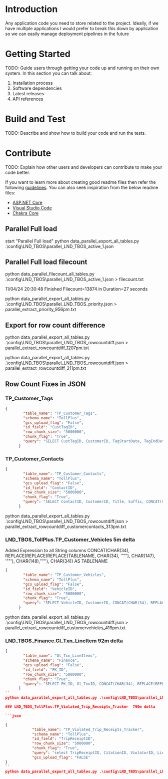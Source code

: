 # Introduction 
Any application code you need to store related to the project.  Ideally, if we have multiple applications I would prefer to break this down by application so we can easily manage deployment pipelines in the future

# Getting Started
TODO: Guide users through getting your code up and running on their own system. In this section you can talk about:
1.	Installation process
2.	Software dependencies
3.	Latest releases
4.	API references

# Build and Test
TODO: Describe and show how to build your code and run the tests. 

# Contribute
TODO: Explain how other users and developers can contribute to make your code better. 

If you want to learn more about creating good readme files then refer the following [guidelines](https://docs.microsoft.com/en-us/azure/devops/repos/git/create-a-readme?view=azure-devops). You can also seek inspiration from the below readme files:
- [ASP.NET Core](https://github.com/aspnet/Home)
- [Visual Studio Code](https://github.com/Microsoft/vscode)
- [Chakra Core](https://github.com/Microsoft/ChakraCore)

## Parallel Full load
start "Parallel Full load" python data_parallel_export_all_tables.py .\config\LND_TBOS\parallel_LND_TBOS_active_1.json 

## Parallel Full load filecount
python data_parallel_filecount_all_tables.py .\config\LND_TBOS\parallel_LND_TBOS_active_1.json > filecount.txt

11/04/24 20:30:48 Finished
Filecount=13874 in Duration=27 seconds

python data_parallel_export_all_tables.py .\config\LND_TBOS\parallel_LND_TBOS_priority.json > parallel_extract_priority_956pm.txt

## Export for row count difference
python data_parallel_export_all_tables.py .\config\LND_TBOS\parallel_LND_TBOS_rowcountdiff.json > parallel_extract_rowcountdiff_1207pm.txt


python data_parallel_export_all_tables.py .\config\LND_TBOS\parallel_LND_TBOS_rowcountdiff.json > parallel_extract_rowcountdiff_211pm.txt


## Row Count Fixes in JSON

### TP_Customer_Tags
```json
{
        "table_name": "TP_Customer_Tags",
        "schema_name": "TollPlus",
        "gcs_upload_flag": "False",
        "id_field": "CustTagID",
        "row_chunk_size": "5000000",
        "chunk_flag": "True",
        "query": "SELECT CustTagID, CustomerID, TagStartDate, TagEndDate, TagType, TagStatus, CONCAT(CHAR(34), REPLACE(REPLACE(REPLACE(TagAlias, CHAR(34), '\"\"'), CHAR(147), '\"\"'), CHAR(148),'\"\"'), CHAR(34))  as TagAlias, HexTagID, SerialNo, ReturnedOrAssignedType, ItemCode, IsNonRevenue, IsGroundTransPortation, TagAgency, SpecialityTag, Mounting, IsDFWBlocked, IsDALBlocked, TagAssignedDate, TagStatusDate, ChannelID, ICNID, TagAssignedEndDate, CreatedDate, CreatedUser, UpdatedDate, UpdatedUser,  LND_UpdateDate, LND_UpdateType FROM TollPlus.TP_Customer_Tags"
      }

```

### TP_Customer_Contacts
```json
{
        "table_name": "TP_Customer_Contacts",
        "schema_name": "TollPlus",
        "gcs_upload_flag": "False",
        "id_field": "ContactID",
        "row_chunk_size": "5000000",
        "chunk_flag": "True",
        "query": "SELECT ContactID, CustomerID, Title, Suffix, CONCAT(CHAR(34), REPLACE(REPLACE(REPLACE(FirstName, CHAR(34), '\"\"'), CHAR(147), '\"\"'), CHAR(148),'\"\"'), CHAR(34)) AS FirstName, MiddleName, CONCAT(CHAR(34), REPLACE(REPLACE(REPLACE(LastName, CHAR(34), '\"\"'), CHAR(147), '\"\"'), CHAR(148),'\"\"'), CHAR(34)) as LastName, Gender, CONCAT(CHAR(34), REPLACE(REPLACE(REPLACE(NameType, CHAR(34), '\"\"'), CHAR(147), '\"\"'), CHAR(148),'\"\"'), CHAR(34)) AS NameType, IsCommunication, DateOfBirth, FirstName2, LastName2, ICNID, ChannelID, Race, CreatedDate, CONCAT(CHAR(34), REPLACE(REPLACE(REPLACE(CreatedUser, CHAR(34), '\"\"'), CHAR(147), '\"\"'), CHAR(148),'\"\"'), CHAR(34)) AS CreatedUser, UpdatedDate, UpdatedUser, LND_UpdateDate, LND_UpdateType FROM TollPlus.TP_Customer_Contacts WITH (NOLOCK)"
      }

```

python data_parallel_export_all_tables.py .\config\LND_TBOS\parallel_LND_TBOS_rowcountdiff.json > parallel_extract_rowcountdiff_customercontacts_313pm.txt


### LND_TBOS_TollPlus.TP_Customer_Vehicles 5m delta
Added Expression to all String columns 
CONCAT(CHAR(34), REPLACE(REPLACE(REPLACE(TABLENAME, CHAR(34), '\"\"'), CHAR(147), '\"\"'), CHAR(148),'\"\"'), CHAR(34)) AS TABLENAME
```json
{
        "table_name": "TP_Customer_Vehicles",
        "schema_name": "TollPlus",
        "gcs_upload_flag": "False",
        "id_field": "VehicleID",
        "row_chunk_size": "5000000",
        "chunk_flag": "True",
        "query": "SELECT VehicleID, CustomerID, CONCAT(CHAR(34), REPLACE(REPLACE(REPLACE(VehicleNumber, CHAR(34), '\"\"'), CHAR(147), '\"\"'), CHAR(148),'\"\"'), CHAR(34)) AS VehicleNumber, CONCAT(CHAR(34), REPLACE(REPLACE(REPLACE(VehicleCountry, CHAR(34), '\"\"'), CHAR(147), '\"\"'), CHAR(148),'\"\"'), CHAR(34)) AS VehicleCountry, CONCAT(CHAR(34), REPLACE(REPLACE(REPLACE(VehicleState, CHAR(34), '\"\"'), CHAR(147), '\"\"'), CHAR(148),'\"\"'), CHAR(34)) AS VehicleState, Year, CONCAT(CHAR(34), REPLACE(REPLACE(REPLACE(Make, CHAR(34), '\"\"'), CHAR(147), '\"\"'), CHAR(148),'\"\"'), CHAR(34)) AS  Make, CONCAT(CHAR(34), REPLACE(REPLACE(REPLACE(Model, CHAR(34), '\"\"'), CHAR(147), '\"\"'), CHAR(148),'\"\"'), CHAR(34)) AS Model, CONCAT(CHAR(34), REPLACE(REPLACE(REPLACE(Color, CHAR(34), '\"\"'), CHAR(147), '\"\"'), CHAR(148),'\"\"'), CHAR(34)) AS Color, StartEffectiveDate, EndEffectiveDate, VehicleStatusID, CONCAT(CHAR(34), REPLACE(REPLACE(REPLACE(VehicleClassCode, CHAR(34), '\"\"'), CHAR(147), '\"\"'), CHAR(148),'\"\"'), CHAR(34)) AS  VehicleClassCode, CONCAT(CHAR(34), REPLACE(REPLACE(REPLACE(VIN, CHAR(34), '\"\"'), CHAR(147), '\"\"'), CHAR(148),'\"\"'), CHAR(34)) AS VIN, IsProtected, IsExempted, IsTempNumber, CONCAT(CHAR(34), REPLACE(REPLACE(REPLACE(TagID, CHAR(34), '\"\"'), CHAR(147), '\"\"'), CHAR(148),'\"\"'), CHAR(34)) AS TagID, ContractualTypeID, CONCAT(CHAR(34), REPLACE(REPLACE(REPLACE(PlateType, CHAR(34), '\"\"'), CHAR(147), '\"\"'), CHAR(148),'\"\"'), CHAR(34)) AS PlateType, CONCAT(CHAR(34), REPLACE(REPLACE(REPLACE(VehicleShape, CHAR(34), '\"\"'), CHAR(147), '\"\"'), CHAR(148),'\"\"'), CHAR(34)) AS VehicleShape, CONCAT(CHAR(34), REPLACE(REPLACE(REPLACE(FuelEfficiency, CHAR(34), '\"\"'), CHAR(147), '\"\"'), CHAR(148),'\"\"'), CHAR(34)) AS FuelEfficiency, IsHamRadioOperator, IsTrailer, CONCAT(CHAR(34), REPLACE(REPLACE(REPLACE(LicensePlateImagePath, CHAR(34), '\"\"'), CHAR(147), '\"\"'), CHAR(148),'\"\"'), CHAR(34)) AS LicensePlateImagePath, CONCAT(CHAR(34), REPLACE(REPLACE(REPLACE(DepartmentName, CHAR(34), '\"\"'), CHAR(147), '\"\"'), CHAR(148),'\"\"'), CHAR(34)) AS DepartmentName, ExcessiveVTolls, IsInHV, Isvrh, CONCAT(CHAR(34), REPLACE(REPLACE(REPLACE(DocNo, CHAR(34), '\"\"'), CHAR(147), '\"\"'), CHAR(148),'\"\"'), CHAR(34)) AS DocNo, CONCAT(CHAR(34), REPLACE(REPLACE(REPLACE(VehicleBodyVIN, CHAR(34), '\"\"'), CHAR(147), '\"\"'), CHAR(148),'\"\"'), CHAR(34)) AS VehicleBodyVIN, CONCAT(CHAR(34), REPLACE(REPLACE(REPLACE(County, CHAR(34), '\"\"'), CHAR(147), '\"\"'), CHAR(148),'\"\"'), CHAR(34)) AS County, CONCAT(CHAR(34), REPLACE(REPLACE(REPLACE(Temp_Source, CHAR(34), '\"\"'), CHAR(147), '\"\"'), CHAR(148),'\"\"'), CHAR(34)) AS Temp_Source, Temp_PK, Temp_Key, ChannelID, ICNID, IsVTollEnabled, FilePathConfigurationID, CreatedDate, CONCAT(CHAR(34), REPLACE(REPLACE(REPLACE(CreatedUser, CHAR(34), '\"\"'), CHAR(147), '\"\"'), CHAR(148),'\"\"'), CHAR(34)) AS CreatedUser, UpdatedDate, CONCAT(CHAR(34), REPLACE(REPLACE(REPLACE(UpdatedUser, CHAR(34), '\"\"'), CHAR(147), '\"\"'), CHAR(148),'\"\"'), CHAR(34)) AS UpdatedUser, LND_UpdateDate, CONCAT(CHAR(34), REPLACE(REPLACE(REPLACE(LND_UpdateType, CHAR(34), '\"\"'), CHAR(147), '\"\"'), CHAR(148),'\"\"'), CHAR(34)) AS LND_UpdateType FROM TollPlus.TP_Customer_Vehicles WITH (NOLOCK)"
      }
```

python data_parallel_export_all_tables.py .\config\LND_TBOS\parallel_LND_TBOS_rowcountdiff.json > parallel_extract_rowcountdiff_customervehicles_419pm.txt


### LND_TBOS_Finance.Gl_Txn_LineItem  92m delta

```json
{
        "table_name": "Gl_Txn_LineItems",
        "schema_name": "Finance",
        "gcs_upload_flag": "False",
        "id_field": "PK_ID",
        "row_chunk_size": "5000000",
        "chunk_flag": "True",
        "query": "SELECT PK_ID, Gl_TxnID, CONCAT(CHAR(34), REPLACE(REPLACE(REPLACE(Description, CHAR(34), '\"\"'), CHAR(147), '\"\"'), CHAR(148),'\"\"'), CHAR(34)) AS Description, ChartOfAccountID, DebitAmount, CreditAmount, SpecialJournalID, CONCAT(CHAR(34), REPLACE(REPLACE(REPLACE(Drcr_Flag, CHAR(34), '\"\"'), CHAR(147), '\"\"'), CHAR(148),'\"\"'), CHAR(34)) AS Drcr_Flag, TxnType_Li_ID, TxnTypeID, CreatedDate, CONCAT(CHAR(34), REPLACE(REPLACE(REPLACE(CreatedUser, CHAR(34), '\"\"'), CHAR(147), '\"\"'), CHAR(148),'\"\"'), CHAR(34)) AS CreatedUser, UpdatedDate, UpdatedUser, LND_UpdateDate, CONCAT(CHAR(34), REPLACE(REPLACE(REPLACE(LND_UpdateType, CHAR(34), '\"\"'), CHAR(147), '\"\"'), CHAR(148),'\"\"'), CHAR(34)) AS LND_UpdateType FROM Finance.Gl_Txn_LineItems WITH (NOLOCK)"        
      }
``
python data_parallel_export_all_tables.py .\config\LND_TBOS\parallel_LND_TBOS_rowcountdiff.json > parallel_extract_rowcountdiff_gltxnlineitems_535pm.txt

### LND_TBOS_TollPlus.TP_Violated_Trip_Receipts_Tracker  790m delta

```json

{
            "table_name": "TP_Violated_Trip_Receipts_Tracker",
            "schema_name": "TollPlus",
            "id_field": "TripReceiptID",
            "row_chunk_size": "5000000",
            "chunk_flag": "True",
            "query": "select TripReceiptID, CitationID, ViolatorID, LinkID, AmountReceived, TxnDate, CONCAT(CHAR(34), REPLACE(REPLACE(REPLACE(LinkSourceName, CHAR(34), '\"\"'), CHAR(147), '\"\"'), CHAR(148),'\"\"'), CHAR(34)) as LinkSourceName, TripChargeID, InvoiceID, OverpaymentID, CreatedDate, CONCAT(CHAR(34), REPLACE(REPLACE(REPLACE(CreatedUser, CHAR(34), '\"\"'), CHAR(147), '\"\"'), CHAR(148),'\"\"'), CHAR(34)) as CreatedUser, UpdatedDate, CONCAT(CHAR(34), REPLACE(REPLACE(REPLACE(UpdatedUser, CHAR(34), '\"\"'), CHAR(147), '\"\"'), CHAR(148),'\"\"'), CHAR(34)) as UpdatedUser, LND_UpdateDate, CONCAT(CHAR(34), REPLACE(REPLACE(REPLACE(LND_UpdateType, CHAR(34), '\"\"'), CHAR(147), '\"\"'), CHAR(148),'\"\"'), CHAR(34)) as LND_UpdateType from TollPlus.TP_Violated_Trip_Receipts_Tracker",
            "gcs_upload_flag": "FALSE"
}
``
python data_parallel_export_all_tables.py .\config\LND_TBOS\parallel_LND_TBOS_rowcountdiff.json > parallel_extract_rowcountdiff_TPViolatedTripReceiptsTracker_655am.txt

